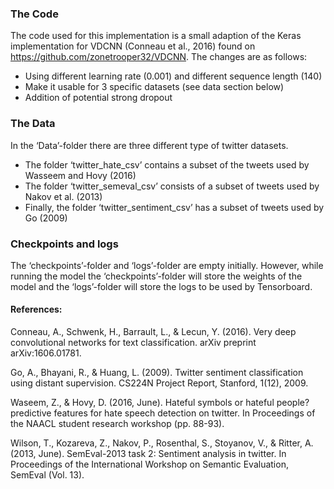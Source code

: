 ### The Code

The code used for this implementation is a small adaption of the Keras implementation for VDCNN (Conneau et al., 2016) found on https://github.com/zonetrooper32/VDCNN. 
The changes are as follows:
 - Using different learning rate (0.001) and different sequence length (140)
 - Make it usable for 3 specific datasets (see data section below)
 - Addition of potential strong dropout


### The Data

In the ‘Data’-folder there are three different type of twitter datasets. 
 - The folder ‘twitter_hate_csv’ contains a subset of the tweets used by Wasseem and Hovy (2016) 
 - The folder ‘twitter_semeval_csv’ consists of a subset of tweets used by Nakov et al. (2013) 
 - Finally, the folder ‘twitter_sentiment_csv’ has a subset of tweets used by Go (2009)


### Checkpoints and logs

The ‘checkpoints’-folder and ‘logs’-folder are empty initially. 
However, while running the model the ‘checkpoints’-folder will store the weights of the model and the ‘logs’-folder will store the logs to be used by Tensorboard. 


#### References:

Conneau, A., Schwenk, H., Barrault, L., & Lecun, Y. (2016). Very deep convolutional networks for text classification. arXiv preprint arXiv:1606.01781.

Go, A., Bhayani, R., & Huang, L. (2009). Twitter sentiment classification using distant supervision. CS224N Project Report, Stanford, 1(12), 2009.

Waseem, Z., & Hovy, D. (2016, June). Hateful symbols or hateful people? predictive features for hate speech detection on twitter. In Proceedings of the NAACL student research workshop (pp. 88-93).

Wilson, T., Kozareva, Z., Nakov, P., Rosenthal, S., Stoyanov, V., & Ritter, A. (2013, June). SemEval-2013 task 2: Sentiment analysis in twitter. In Proceedings of the International Workshop on Semantic Evaluation, SemEval (Vol. 13).

